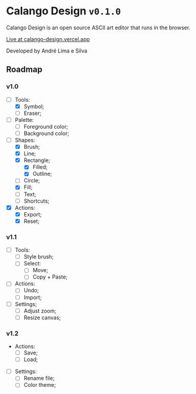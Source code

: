 # Calango Design `v0.1.0`

Calango Design is an open source ASCII art editor that runs in the browser.

[Live at calango-design.vercel.app](https://calango-design.vercel.app/)

Developed by André Lima e Silva

## Roadmap

### v1.0

- [ ] Tools:
  - [x] Symbol;
  - [ ] Eraser;
- [ ] Palette:
  - [ ] Foreground color;
  - [ ] Background color;
- [ ] Shapes:
  - [x] Brush;
  - [x] Line;
  - [x] Rectangle;
    - [x] Filled;
    - [x] Outline;
  - [ ] Circle;
  - [x] Fill;
  - [ ] Text;
  - [ ] Shortcuts;
- [x] Actions:
  - [x] Export;
  - [x] Reset;

### v1.1

- [ ] Tools:
  - [ ] Style brush;
  - [ ] Select:
    - [ ] Move;
    - [ ] Copy + Paste;
- [ ] Actions:
  - [ ] Undo;
  - [ ] Import;
- [ ] Settings;
  - [ ] Adjust zoom;
  - [ ] Resize canvas;

### v1.2

- Actions:
  - [ ] Save;
  - [ ] Load;
- [ ] Settings:
  - [ ] Rename file;
  - [ ] Color theme;
